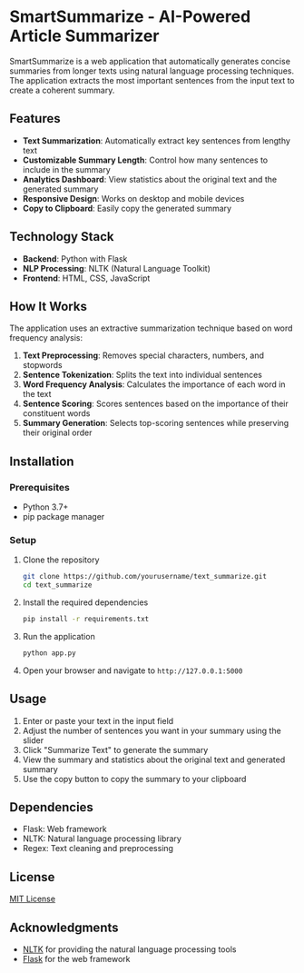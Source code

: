 # SmartSummarize - AI-Powered Article Summarizer

SmartSummarize is a web application that automatically generates concise summaries from longer texts using natural language processing techniques. The application extracts the most important sentences from the input text to create a coherent summary.

## Features

- **Text Summarization**: Automatically extract key sentences from lengthy text
- **Customizable Summary Length**: Control how many sentences to include in the summary
- **Analytics Dashboard**: View statistics about the original text and the generated summary
- **Responsive Design**: Works on desktop and mobile devices
- **Copy to Clipboard**: Easily copy the generated summary

## Technology Stack

- **Backend**: Python with Flask
- **NLP Processing**: NLTK (Natural Language Toolkit)
- **Frontend**: HTML, CSS, JavaScript

## How It Works

The application uses an extractive summarization technique based on word frequency analysis:

1. **Text Preprocessing**: Removes special characters, numbers, and stopwords
2. **Sentence Tokenization**: Splits the text into individual sentences
3. **Word Frequency Analysis**: Calculates the importance of each word in the text
4. **Sentence Scoring**: Scores sentences based on the importance of their constituent words
5. **Summary Generation**: Selects top-scoring sentences while preserving their original order

## Installation

### Prerequisites

- Python 3.7+ 
- pip package manager

### Setup

1. Clone the repository
   ```bash
   git clone https://github.com/yourusername/text_summarize.git
   cd text_summarize
   ```

2. Install the required dependencies
   ```bash
   pip install -r requirements.txt
   ```

3. Run the application
   ```bash
   python app.py
   ```

4. Open your browser and navigate to `http://127.0.0.1:5000`

## Usage

1. Enter or paste your text in the input field
2. Adjust the number of sentences you want in your summary using the slider
3. Click "Summarize Text" to generate the summary
4. View the summary and statistics about the original text and generated summary
5. Use the copy button to copy the summary to your clipboard



## Dependencies

- Flask: Web framework
- NLTK: Natural language processing library
- Regex: Text cleaning and preprocessing

## License

[MIT License](LICENSE)

## Acknowledgments

- [NLTK](https://www.nltk.org/) for providing the natural language processing tools
- [Flask](https://flask.palletsprojects.com/) for the web framework
